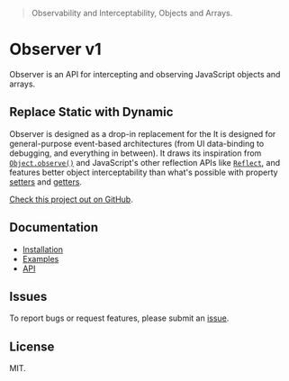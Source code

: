 > Observability and Interceptability, Objects and Arrays.

# Observer v1

Observer is an API for intercepting and observing JavaScript objects and arrays.

## Replace Static with Dynamic

Observer is designed as a drop-in replacement for the 
It is designed for general-purpose event-based architectures (from UI data-binding to debugging, and everything in between). It draws its inspiration from [`Object.observe()`](https://arv.github.io/ecmascript-object-observe) and JavaScript's other reflection APIs like [`Reflect`](https://developer.mozilla.org/en-US/docs/Web/JavaScript/Reference/Global_Objects/Reflect), and features better object interceptability than what's possible with property [setters](https://developer.mozilla.org/en-US/docs/Web/JavaScript/Reference/Functions/set) and [getters](https://developer.mozilla.org/en-US/docs/Web/JavaScript/Reference/Functions/get).

[Check this project out on GitHub](https://github.com/web-native/observer).

## Documentation

+ [Installation](/observer/v1/installation.md)
+ [Examples](/observer/v1/examples.md)
+ [API](/observer/v1/api/README.md)

## Issues

To report bugs or request features, please submit an [issue](https://github.com/web-native/observer/issues).

## License

MIT.
